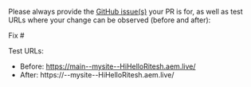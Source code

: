 Please always provide the [GitHub issue(s)](../issues) your PR is for, as well as test URLs where your change can be observed (before and after):

Fix #<gh-issue-id>

Test URLs:
- Before: https://main--mysite--HiHelloRitesh.aem.live/
- After: https://<branch>--mysite--HiHelloRitesh.aem.live/
